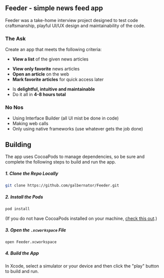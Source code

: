 ## Feeder - simple news feed app

Feeder was a take-home interview project designed to test code craftsmanship, playful UI/UX design and maintainability of the code.

### The Ask
Create an app that meets the following criteria:
* **View a list** of the given news articles
- **View only favorite** news articles
- **Open an article** on the web
- **Mark favorite articles** for quick access later
* Is **delightful, intuitive and maintainable**
* Do it all in **4-8 hours total**

### No Nos
* Using Interface Builder (all UI mist be done in code)
* Making web calls
* Only using native frameworks (use whatever gets the job done)

## Building
The app uses CocoaPods to manage dependencies, so be sure and complete the following steps to build and run the app.

##### 1. Clone the Repo Locally
```Bash
git clone https://github.com/galbernator/Feeder.git
```
##### 2. Install the Pods
```Bash
pod install
```
(If you do not have CocoaPods installed on your machine, [check this out](https://cocoapods.org/#install).)

##### 3. Open the `.xcworkspace` File
```Bash
open Feeder.xcworkspace
```
##### 4. Build the App
In Xcode, select a simulator or your device and then click the "play" button to build and run.
